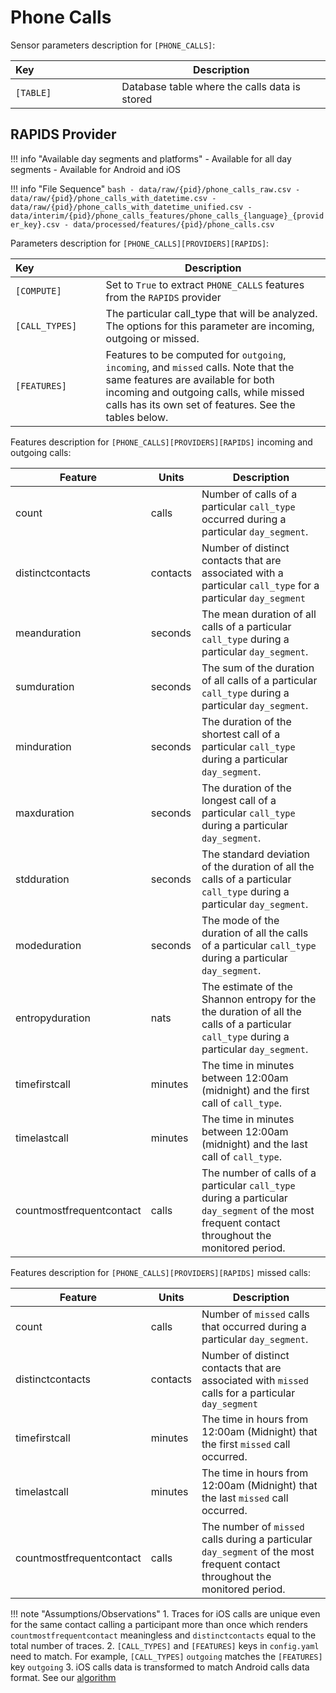 # Phone Calls

Sensor parameters description for `[PHONE_CALLS]`:

|Key&nbsp;&nbsp;&nbsp;&nbsp;&nbsp;&nbsp;&nbsp;&nbsp;&nbsp;&nbsp;&nbsp;&nbsp;&nbsp;&nbsp;&nbsp;&nbsp;&nbsp;&nbsp;&nbsp;&nbsp;&nbsp;&nbsp;&nbsp;&nbsp;&nbsp;&nbsp;&nbsp;&nbsp;&nbsp;            | Description |
|----------------|-----------------------------------------------------------------------------------------------------------------------------------
|`[TABLE]`| Database table where the calls data is stored

## RAPIDS Provider

!!! info "Available day segments and platforms"
    - Available for all day segments
    - Available for Android and iOS

!!! info "File Sequence"
    ```bash
    - data/raw/{pid}/phone_calls_raw.csv
    - data/raw/{pid}/phone_calls_with_datetime.csv
    - data/raw/{pid}/phone_calls_with_datetime_unified.csv
    - data/interim/{pid}/phone_calls_features/phone_calls_{language}_{provider_key}.csv
    - data/processed/features/{pid}/phone_calls.csv
    ```


Parameters description for `[PHONE_CALLS][PROVIDERS][RAPIDS]`:

| Key&nbsp;&nbsp;&nbsp;&nbsp;&nbsp;&nbsp;&nbsp;&nbsp;&nbsp;&nbsp;&nbsp;&nbsp;&nbsp;&nbsp;&nbsp;&nbsp;&nbsp;&nbsp;&nbsp;&nbsp;&nbsp;&nbsp;&nbsp;        | Description |
|-------------|------------------------------------------------------------------------------------------------------------------------------------------------------------------------------------------------------------------------------------------------------------------|
|`[COMPUTE]`| Set to `True` to extract `PHONE_CALLS` features from the `RAPIDS` provider|
| `[CALL_TYPES]`   | The particular call_type that will be analyzed. The options for this parameter are incoming, outgoing or missed.                                                                                                                                                 |
| `[FEATURES]`    | Features to be computed for `outgoing`, `incoming`, and `missed` calls. Note that the same features are available for both incoming and outgoing calls, while missed calls has its own set of features. See the tables below. |


Features description for `[PHONE_CALLS][PROVIDERS][RAPIDS]` incoming and outgoing calls:

|Feature                    |Units      |Description|
|-------------------------- |---------- |---------------------------|
|count                    |calls      |Number of calls of a particular `call_type` occurred during a particular `day_segment`.
|distinctcontacts         |contacts   |Number of distinct contacts that are associated with a particular `call_type` for a particular `day_segment`
|meanduration             |seconds    |The mean duration of all calls of a particular `call_type` during a particular `day_segment`.
|sumduration              |seconds    |The sum of the duration of all calls of a particular `call_type` during a particular `day_segment`.
|minduration              |seconds    |The duration of the shortest call of a particular `call_type` during a particular `day_segment`.
|maxduration              |seconds    |The duration of the longest call of a particular `call_type` during a particular `day_segment`.
|stdduration              |seconds    |The standard deviation of the duration of all the calls of a particular `call_type` during a particular `day_segment`.
|modeduration             |seconds    |The mode of the duration of all the calls of a particular `call_type` during a particular `day_segment`.
|entropyduration          |nats       |The estimate of the Shannon entropy for the the duration of all the calls of a particular `call_type` during a particular `day_segment`.
|timefirstcall            |minutes    |The time in minutes between 12:00am (midnight) and the first call of `call_type`.
|timelastcall             |minutes    |The time in minutes between 12:00am (midnight) and the last call of `call_type`.
|countmostfrequentcontact |calls      |The number of calls of a particular `call_type` during a particular `day_segment` of the most frequent contact throughout the monitored period.

Features description for `[PHONE_CALLS][PROVIDERS][RAPIDS]` missed calls:

|Feature                    |Units      |Description|
|-------------------------- |---------- |---------------------------|
|count                      |calls      |Number of `missed` calls that occurred during a particular `day_segment`.
|distinctcontacts           |contacts   |Number of distinct contacts that are associated with `missed` calls for a particular `day_segment`
|timefirstcall              |minutes    |The time in hours from 12:00am (Midnight) that the first `missed` call occurred.
|timelastcall               |minutes    |The time in hours from 12:00am (Midnight) that the last `missed` call occurred.
|countmostfrequentcontact   |calls      |The number of `missed` calls during a particular `day_segment` of the most frequent contact throughout the monitored period.

!!! note "Assumptions/Observations"
    1. Traces for iOS calls are unique even for the same contact calling a participant more than once which renders `countmostfrequentcontact` meaningless and `distinctcontacts` equal to the total number of traces. 
    2. `[CALL_TYPES]` and `[FEATURES]` keys in `config.yaml` need to match. For example, `[CALL_TYPES]` `outgoing` matches the `[FEATURES]` key `outgoing`
    3. iOS calls data is transformed to match Android calls data format. See our [algorithm](algorithms/phone-algorithms.md#phone-calls)
